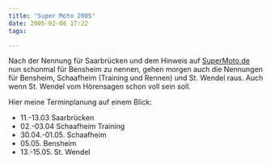```yaml
---
title: "Super Moto 2005"
date: 2005-02-08 17:22
tags: 

---
```

Nach der Nennung für Saarbrücken und dem Hinweis auf [SuperMoto.de](http://www.supermoto.de) nun schonmal für Bensheim zu nennen, gehen morgen auch die Nennungen für Bensheim, Schaafheim (Training und Rennen) und St. Wendel raus. Auch wenn St. Wendel vom Hörensagen schon voll sein soll.

<!--more-->
 
Hier meine Terminplanung auf einem Blick:
 
  * 11.-13.03 Saarbrücken
  * 02.-03.04 Schaafheim Training
  * 30.04.-01.05. Schaafheim
  * 05.05. Bensheim
  * 13.-15.05. St. Wendel